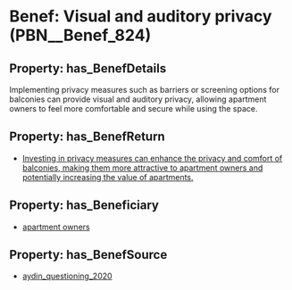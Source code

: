 # Benef: __Visual and auditory privacy__ (PBN__Benef_824)

## Property: has_BenefDetails

Implementing privacy measures such as barriers or screening options for balconies can provide visual and auditory privacy, allowing apartment owners to feel more comfortable and secure while using the space.

## Property: has_BenefReturn

* [Investing in privacy measures can enhance the privacy and comfort of balconies, making them more attractive to apartment owners and potentially increasing the value of apartments.](../BenefReturn/PBN__BenefReturn_894)

## Property: has_Beneficiary

* [apartment owners](../Stakeholder/PBN__Stakeholder_334)

## Property: has_BenefSource

* [aydin_questioning_2020](../Article/PBN__Article_165)

